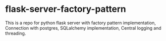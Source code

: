 # flask-server-factory-pattern
This is a repo for python flask server with factory pattern implementation, Connection with postgres, SQLalchemy implementation, Central logging and threading.  
